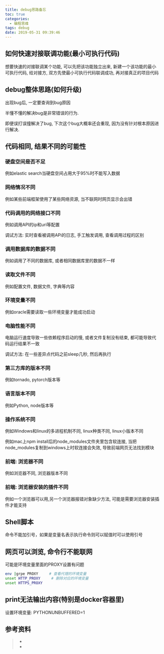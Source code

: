```yaml
---
title: debug思路备忘
toc: true
categories:
  - 编程思维
tags: debug
date: 2019-05-31 09:39:46
---
```






## 如何快速对接联调功能(最小可执行代码)

想要快速的对接联调某个功能, 可以先把该功能独立出来, 新建一个该功能的最小可执行代码, 给对接方, 双方先使最小可执行代码联调成功, 再对接真正的项目代码



## debug整体思路(如何升级)

出现bug后, 一定要查询到bug原因

半懂不懂的解决bug是非常错误的行为. 

即便误打误撞解决了bug, 下次这个bug大概率还会重现, 因为没有针对根本原因进行解决.





## 代码相同, 结果不同的可能性

### 硬盘空间是否不足

例如elastic search当硬盘空间占用大于95%时不能写入数据

### 网络情况不同

例如某些前端框架使用了某些网络资源, 当不联网时网页显示会出错

### 代码调用的网络接口不同

例如调用API的ip和uri等配置

调试方法: 实时查看被调用APi的日志, 手工触发调用, 查看调用过程的区别

### 调用数据库的数据不同

例如调用了不同的数据库, 或者相同数据库里的数据不一样

### 读取文件不同

例如配置文件, 数据文件, 字典等内容

### 环境变量不同

例如oracle需要读取一些环境变量才能成功启动

### 电脑性能不同

电脑运行速度导致一些依赖程序启动的慢, 或者文件复制没有结束, 都可能导致代码运行结果不一致

调试方法: 在一些差异点代码之前sleep几秒, 然后再执行

### 第三方库的版本不同

例如tornado, pytorch版本等

### 语言版本不同

例如Python, node版本等

### 操作系统不同

例如Windows和linux的多进程机制不同, linux种类不同, linux小版本不同

例如mac上npm install后的node_modules文件夹里包含软连接, 当把node_modules复制到windows上时软连接会失效, 导致前端网页无法找到模块

### 前端: 浏览器不同

例如浏览器不同, 浏览器版本不同

### 前端: 浏览器安装的插件不同

例如一个浏览器可以用,另一个浏览器报错对象缺少方法, 可能是需要浏览器安装插件才能支持

## Shell脚本

命令不能加引号，如果是变量名表示执行命令则可以赋值时可以使用引号



## 网页可以浏览, 命令行不能联网

可能是环境变量里面的PROXY设置有问题

```bash
env |grpe PROXY     # 查看代理的环境变量
unset HTTP_PROXY     # 删除对应的环境变量
unset HTTPS_PROXY
```





## print无法输出内容(特别是docker容器里)

设置环境变量: PYTHONUNBUFFERED=1



## 参考资料
> - []()
> - []()
